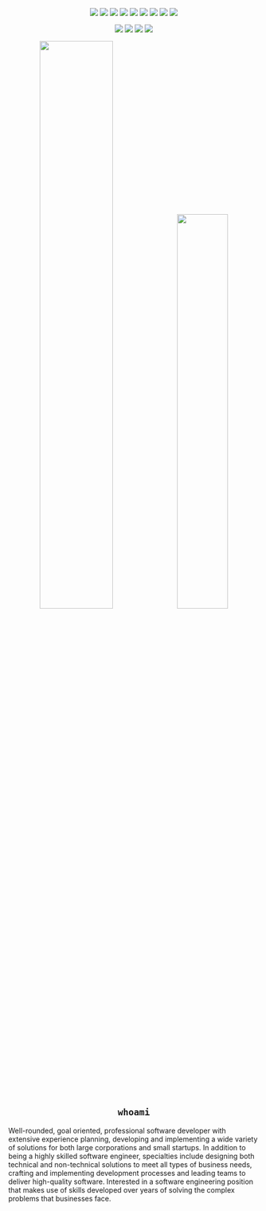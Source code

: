 <p align="center" valign="top">
    <a href="https://github.com/mkenney"><img src="https://github-readme-stats.vercel.app/api/pin/?username=mkenney&repo=go-chrome" /></a>
    <a href="https://github.com/mkenney"><img src="https://github-readme-stats.vercel.app/api/pin/?username=mkenney&repo=docker-npm" /></a>
    <a href="https://github.com/mkenney"><img src="https://github-readme-stats.vercel.app/api/pin/?username=mkenney&repo=k8s-proxy" /></a>
    <a href="https://github.com/mkenney"><img src="https://github-readme-stats.vercel.app/api/pin/?username=mkenney&repo=DatatableJs" /></a>
    <a href="https://github.com/mkenney"><img src="https://github-readme-stats.vercel.app/api/pin/?username=mkenney&repo=ExtendJs" /></a>
    <a href="https://github.com/mkenney"><img src="https://github-readme-stats.vercel.app/api/pin/?username=mkenney&repo=.dotfiles" /></a>
    <a href="https://github.com/mkenney"><img src="https://github-readme-stats.vercel.app/api/pin/?username=mkenney&repo=git-status" /></a>
    <a href="https://github.com/mkenney"><img src="https://github-readme-stats.vercel.app/api/pin/?username=mkenney&repo=git-import" /></a>
    <a href="https://github.com/mkenney"><img src="https://github-readme-stats.vercel.app/api/pin/?username=mkenney&repo=Resume" /></a>
</p>

<p align="center">
    <a href="https://github.com/bdlm"><img src="https://github-readme-stats.vercel.app/api/pin/?username=bdlm&repo=log" /></a>
    <a href="https://github.com/bdlm"><img src="https://github-readme-stats.vercel.app/api/pin/?username=bdlm&repo=errors" /></a>
    <a href="https://github.com/bdlm"><img src="https://github-readme-stats.vercel.app/api/pin/?username=bdlm&repo=std" /></a>
    <a href="https://github.com/bdlm"><img src="https://github-readme-stats.vercel.app/api/pin/?username=bdlm&repo=cast" /></a>
</p>

<p align="center">
    <a href="https://github.com/mkenney"><img width="54%" src="https://github-readme-stats.vercel.app/api?username=mkenney" /></a>
    <a href="https://github.com/anuraghazra/convoychat"><img width="45%" src="https://github-readme-stats.vercel.app/api/top-langs/?username=mkenney&hide=perl,vim+script,html,css&langs_count=20&layout=compact" /></a>
</p>

<h2 align="center"><code>whoami</code></h2>

Well-rounded, goal oriented, professional software developer with extensive experience planning, developing and implementing a wide variety of solutions for both large corporations and small startups. In addition to being a highly skilled software engineer, specialties include designing both technical and non-technical solutions to meet all types of business needs, crafting and implementing development processes and leading teams to deliver high-quality software. Interested in a software engineering position that makes use of skills developed over years of solving the complex problems that businesses face.

<!--
**mkenney/mkenney** is a ✨ _special_ ✨ repository because its `README.md` (this file) appears on your GitHub profile.

Here are some ideas to get you started:

- 🔭 I’m currently working on ...
- 🌱 I’m currently learning ...
- 👯 I’m looking to collaborate on ...
- 🤔 I’m looking for help with ...
- 💬 Ask me about ...
- 📫 How to reach me: ...
- 😄 Pronouns: ...
- ⚡ Fun fact: ...
-->

